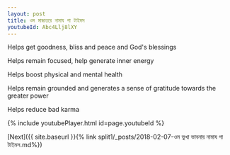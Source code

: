 ```yaml
---
layout: post
title: ওম মান্ধাতরে নামায গা টাইমস
youtubeId: Abc4Llj8lXY
---
```

 
 
Helps get goodness, bliss and peace and God's blessings
 
Helps remain focused, help generate inner energy 
 
Helps boost physical and mental health 
 
Helps remain grounded and generates a sense of gratitude towards the greater power 
 
Helps reduce bad karma
 
 
 
 


{% include youtubePlayer.html id=page.youtubeId %}
 
[Next]({{ site.baseurl }}{% link  split1/_posts/2018-02-07-ওম ভুখা ভাবনায় নামায গা টাইমস.md%})
 
